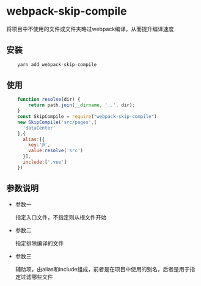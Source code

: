 # webpack-skip-compile

将项目中不使用的文件或文件夹略过webpack编译，从而提升编译速度

## 安装

```js
    yarn add webpack-skip-compile
```

## 使用

```js
    function resolve(dir) {
        return path.join(__dirname, '..', dir);
    }
    const SkipCompile = require("webpack-skip-compile")
    new SkipCompile('src/pages',[
      'dataCenter'
    ],{
      alias:[{
        key:'@',
        value:resolve('src')
      }],
      include:['.vue']
    })
```

## 参数说明

- 参数一
    
    指定入口文件，不指定则从根文件开始

- 参数二

    指定排除编译的文件

- 参数三

    辅助项，由alias和include组成，前者是在项目中使用的别名，后者是用于指定过滤哪些文件
